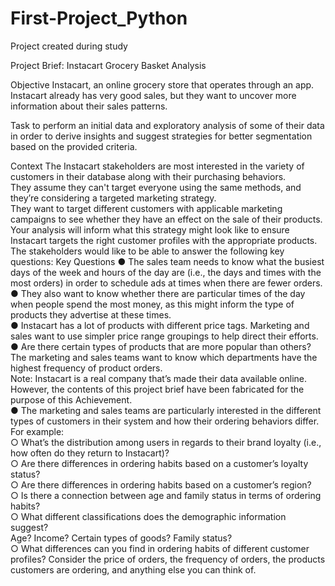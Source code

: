 # First-Project_Python
Project created during study 

Project Brief: Instacart Grocery Basket Analysis
  
Objective
Instacart, an online grocery store that operates through an app. 
Instacart already has very good sales, but they want to uncover more information about their sales patterns. 

Task
to perform an initial data and exploratory analysis of some of their data in order to derive insights and suggest strategies for better segmentation based on the provided criteria.

Context
The Instacart stakeholders are most interested in the variety of customers in their database along with their purchasing behaviors. <br />
They assume they can't target everyone using the same methods, and they’re considering a targeted marketing strategy. <br />
They want to target different customers with applicable marketing campaigns to see whether they have an effect on the sale of their products. Your analysis will inform what this strategy might look like to ensure Instacart targets the right customer profiles with the appropriate products.<br />
The stakeholders would like to be able to answer the following key questions:
Key Questions
● The sales team needs to know what the busiest days of the week and hours of the day are (i.e., the days and times with the most orders) in order to schedule ads at times when there are fewer orders.<br />● They also want to know whether there are particular times of the day when people spend the most money, as this might inform the type of products they advertise at these times.<br />● Instacart has a lot of products with different price tags. Marketing and sales want to use simpler price range groupings to help direct their efforts.<br />● Are there certain types of products that are more popular than others? The marketing and sales teams want to know which departments have the highest frequency of product orders.<br />
Note: Instacart is a real company that’s made their data available online. However, the contents of this project brief have been fabricated for the purpose of this Achievement.<br />
● The marketing and sales teams are particularly interested in the different types of customers in their system and how their ordering behaviors differ. For example:<br />
○ What’s the distribution among users in regards to their brand loyalty (i.e., how often do they return to Instacart)?<br />
○ Are there differences in ordering habits based on a customer’s loyalty status?<br />
○ Are there differences in ordering habits based on a customer’s region?<br />
○ Is there a connection between age and family status in terms of ordering
habits?<br />
○ What different classifications does the demographic information suggest?<br />
Age? Income? Certain types of goods? Family status?<br />
○ What differences can you find in ordering habits of different customer
profiles? Consider the price of orders, the frequency of orders, the products customers are ordering, and anything else you can think of.
